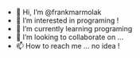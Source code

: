 - 👋 Hi, I’m @frankmarmolak
- 👀 I’m interested in programing !
- 🌱 I’m currently learning programing 
- 💞️ I’m looking to collaborate on ...
- 📫 How to reach me ... no idea !

<!---
frankmarmolak/frankmarmolak is a ✨ special ✨ repository because its `README.md` (this file) appears on your GitHub profile.
You can click the Preview link to take a look at your changes.
--->
